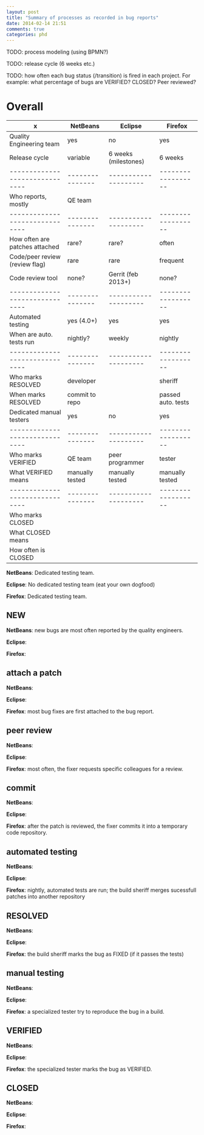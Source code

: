 ```yaml
---
layout: post
title: "Summary of processes as recorded in bug reports"
date: 2014-02-14 21:51
comments: true
categories: phd
---
```


TODO: process modeling (using BPMN?)

TODO: release cycle (6 weeks etc.)

TODO: how often each bug status (/transition) is fired in each project. For example: what percentage of bugs are VERIFIED? CLOSED? Peer reviewed?

# Overall

|               x                |     NetBeans    |       Eclipse        |      Firefox       |
| ------------------------------ | --------------- | -------------------- | ------------------ |
| Quality Engineering team       | yes             | no                   | yes                |
| Release cycle                  | variable        | 6 weeks (milestones) | 6 weeks            |
| ------------------------------ | --------------- | -------------------- | ------------------ |
| Who reports, mostly            | QE team         |                      |                    |
| ------------------------------ | --------------- | -------------------- | ------------------ |
| How often are patches attached | rare?           | rare?                | often              |
| Code/peer review (review flag) | rare            | rare                 | frequent           |
| Code review tool               | none?           | Gerrit (feb 2013+)   | none?              |
| ------------------------------ | --------------- | -------------------- | ------------------ |
| Automated testing              | yes (4.0+)      | yes                  | yes                |
| When are auto. tests run       | nightly?        | weekly               | nightly            |
| ------------------------------ | --------------- | -------------------- | ------------------ |
| Who marks RESOLVED             | developer       |                      | sheriff            |
| When marks RESOLVED            | commit to repo  |                      | passed auto. tests |
| Dedicated manual testers       | yes             | no                   | yes                |
| ------------------------------ | --------------- | -------------------- | ------------------ |
| Who marks VERIFIED             | QE team         | peer programmer      | tester             |
| What VERIFIED means            | manually tested | manually tested      | manually tested    |
| ------------------------------ | --------------- | -------------------- | ------------------ |
| Who marks CLOSED               |                 |                      |                    |
| What CLOSED means              |                 |                      |                    |
| How often is CLOSED            |                 |                      |                    |

**NetBeans**: Dedicated testing team.

**Eclipse**: No dedicated testing team (eat your own dogfood)

**Firefox**: Dedicated testing team.

## NEW

**NetBeans**: new bugs are most often reported by the quality engineers.

**Eclipse**:

**Firefox**:

## attach a patch

**NetBeans**:

**Eclipse**:

**Firefox**: most bug fixes are first attached to the bug report.

## peer review

**NetBeans**: 

**Eclipse**:

**Firefox**: most often, the fixer requests specific colleagues for a review.

## commit

**NetBeans**:

**Eclipse**:

**Firefox**: after the patch is reviewed, the fixer commits it into a temporary code repository.

## automated testing

**NetBeans**:

**Eclipse**:

**Firefox**: nightly, automated tests are run; the build sheriff merges sucessfull patches into another repository

## RESOLVED

**NetBeans**:

**Eclipse**:

**Firefox**: the build sheriff marks the bug as FIXED (if it passes the tests)

## manual testing

**NetBeans**:

**Eclipse**:

**Firefox**: a specialized tester try to reproduce the bug in a build.

## VERIFIED

**NetBeans**:

**Eclipse**:

**Firefox**: the specialized tester marks the bug as VERIFIED.

## CLOSED

**NetBeans**:

**Eclipse**:

**Firefox**:

